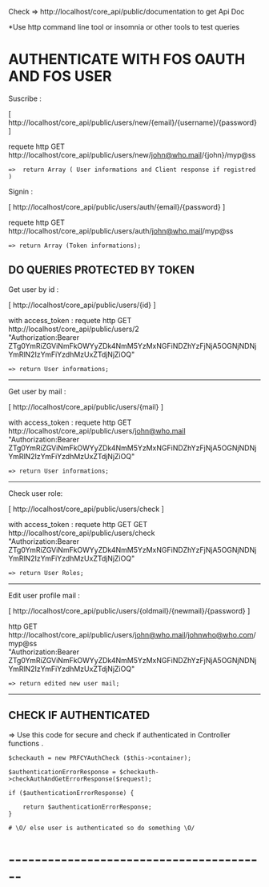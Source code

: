 
Check => http://localhost/core_api/public/documentation to get Api Doc

*Use http command line tool or insomnia or other tools to test queries


AUTHENTICATE WITH FOS OAUTH AND FOS USER
========================================

Suscribe :

[ http://localhost/core_api/public/users/new/{email}/{username}/{password} ]

requete http GET http://localhost/core_api/public/users/new/john@who.mail/{john}/myp@ss
	
	=>  return Array ( User informations and Client response if registred )


Signin :

[ http://localhost/core_api/public/users/auth/{email}/{password} ]

requete http GET http://localhost/core_api/public/users/auth/john@who.mail/myp@ss
	
	=> return Array (Token informations);


DO QUERIES PROTECTED BY TOKEN 	
-----------------------------


Get user by id :

[ http://localhost/core_api/public/users/{id} ]

with access_token :
requete http GET http://localhost/core_api/public/users/2 \
	"Authorization:Bearer ZTg0YmRiZGViNmFkOWYyZDk4NmM5YzMxNGFiNDZhYzFjNjA5OGNjNDNjYmRlN2IzYmFiYzdhMzUxZTdjNjZiOQ"

	=> return User informations;
----------------

Get user by mail :

[ http://localhost/core_api/public/users/{mail} ]

with access_token :
requete http GET http://localhost/core_api/public/users/john@who.mail \
	"Authorization:Bearer ZTg0YmRiZGViNmFkOWYyZDk4NmM5YzMxNGFiNDZhYzFjNjA5OGNjNDNjYmRlN2IzYmFiYzdhMzUxZTdjNjZiOQ"

	=> return User informations;

----------------

Check user role: 

[ http://localhost/core_api/public/users/check ]

with access_token :
requete http GET  GET http://localhost/core_api/public/users/check \
	"Authorization:Bearer ZTg0YmRiZGViNmFkOWYyZDk4NmM5YzMxNGFiNDZhYzFjNjA5OGNjNDNjYmRlN2IzYmFiYzdhMzUxZTdjNjZiOQ"

	=> return User Roles;

----------------

Edit user profile mail :

[ http://localhost/core_api/public/users/{oldmail}/{newmail}/{password} ]

http GET http://localhost/core_api/public/users/john@who.mail/johnwho@who.com/myp@ss \
	"Authorization:Bearer ZTg0YmRiZGViNmFkOWYyZDk4NmM5YzMxNGFiNDZhYzFjNjA5OGNjNDNjYmRlN2IzYmFiYzdhMzUxZTdjNjZiOQ"

	=> return edited new user mail;


----------------------------------------------------------------------------------------------


CHECK IF AUTHENTICATED
-----------------------------------------------

=> Use this code for secure and check if authenticated in Controller functions .

    $checkauth = new PRFCYAuthCheck ($this->container);

    $authenticationErrorResponse = $checkauth->checkAuthAndGetErrorResponse($request);

    if ($authenticationErrorResponse) {

        return $authenticationErrorResponse;
    }

    # \O/ else user is authenticated so do something \O/

# ----------------------------------------